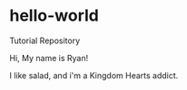 # hello-world
Tutorial Repository

Hi, My name is Ryan!

I like salad, and i'm a Kingdom Hearts addict.
